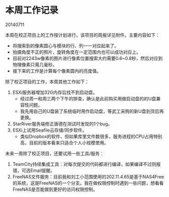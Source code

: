 # 本周工作记录

20140711

本周在校正项目上的工作按计划进行，该项目的周报详见附件。主要内容如下：

- 将搜索到的像素圆心与模块的行、列一一对应起来了。
- 拍摄角度不正的照片，旋转角度在一定范围内也可以成功对应上。
- 目前对2243w像素的图片进行像素位置搜索大约需要0.6~0.8秒，然后对应到物理像素只需几毫秒。
- 接下来的工作是计算每个像素圆内的亮度值。

除了校正项目的工作，本周其他工作如下：

1. ESXi服务器增加32G内存后找不到启动盘。
    -  经过周一和周三两个下午的排查，确认是此前购买用做启动盘的的U盘兼容性问题。
    -  我先用自己的U盘装了系统临时用作启动盘，等武工采购的新U盘到货后再更换。
2. StarRiver服务端修正唐德在测试时发现的1个bug。
3. ESXi上试用Seafile云存储/同步软件。
    -  类似Dropbox的软件，但如果库里文件数很多，服务进程的CPU占用特别高，目前的版本看来只适合个人小规模使用。

未来一周除了校正项目，还要试用一些工具/服务：

1. TeamCity持续集成工具：对每次提交的代码都进行编译，如果编译不过则报错，可选Email提醒。
2. FreeNAS文件服务：目前我和刘工小范围使用的202.11.4.65是基于NAS4Free的系统，这是FreeNAS的一个分支。我在做权限控制时遇到一些问题，想看看FreeNAS是否能做到更好的访问权限控制。
